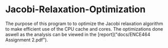 # Jacobi-Relaxation-Optimization

The purpose of this program to to optimize the Jacobi relaxation algorithm 
to make efficient use of the CPU cache and cores. The optimizations done
aswell as the analysis can be viewed in the [report]("docs/ENCE464 Assignment 2.pdf").

